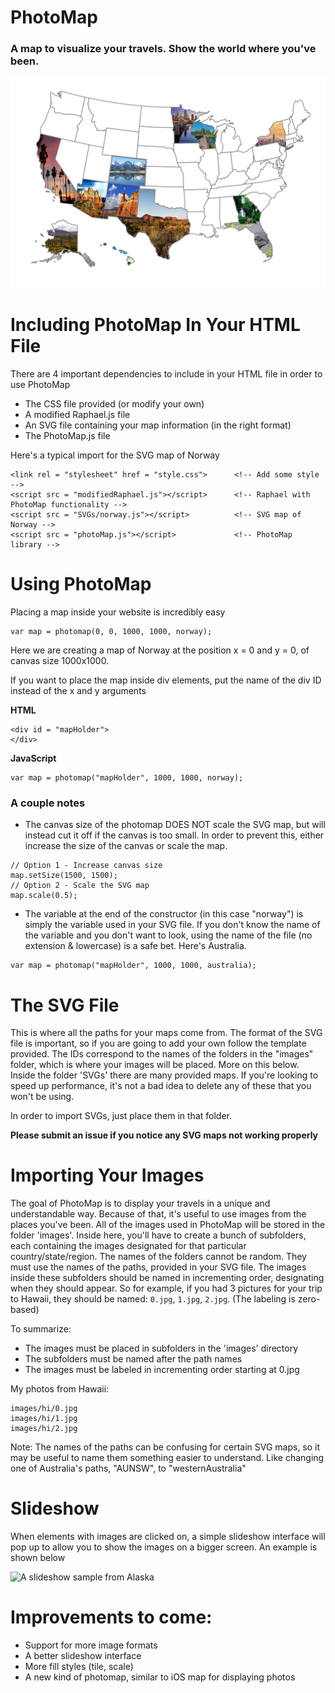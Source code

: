 # PhotoMap
### A map to visualize your travels. Show the world where you've been.

![A map of the US](screenshots/map.png)

# Including PhotoMap In Your HTML File
There are 4 important dependencies to include in your HTML file in order to use PhotoMap
- The CSS file provided (or modify your own)
- A modified Raphael.js file
- An SVG file containing your map information (in the right format)
- The PhotoMap.js file

Here's a typical import for the SVG map of Norway

```
<link rel = "stylesheet" href = "style.css">      <!-- Add some style -->
<script src = "modifiedRaphael.js"></script>      <!-- Raphael with PhotoMap functionality -->
<script src = "SVGs/norway.js"></script>          <!-- SVG map of Norway -->
<script src = "photoMap.js"></script>             <!-- PhotoMap library -->
```

# Using PhotoMap
Placing a map inside your website is incredibly easy
```
var map = photomap(0, 0, 1000, 1000, norway);
```
Here we are creating a map of Norway at the position x = 0 and y = 0, of canvas size 1000x1000.

If you want to place the map inside div elements, put the name of the div ID instead of the x and y arguments

**HTML**
```
<div id = "mapHolder">
</div>
```

**JavaScript**
```
var map = photomap("mapHolder", 1000, 1000, norway);
```

### A couple notes

- The canvas size of the photomap DOES NOT scale the SVG map, but will instead cut it off if the canvas is too small. In order to prevent this, either increase the size of the canvas or scale the map.
```
// Option 1 - Increase canvas size
map.setSize(1500, 1500);
// Option 2 - Scale the SVG map
map.scale(0.5);
```

- The variable at the end of the constructor (in this case "norway") is simply the variable used in your SVG file. If you don't know the name of the variable and you don't want to look, using the name of the file (no extension & lowercase) is a safe bet. Here's Australia.

```
var map = photomap("mapHolder", 1000, 1000, australia);
```


# The SVG File
This is where all the paths for your maps come from. The format of the SVG file is important, so if you are going to add your own follow the template provided. The IDs correspond to the names of the folders in the "images" folder, which is where your images will be placed. More on this below. Inside the folder 'SVGs' there are many provided maps. If you're looking to speed up performance, it's not a bad idea to delete any of these that you won't be using. 

In order to import SVGs, just place them in that folder.

**Please submit an issue if you notice any SVG maps not working properly**

# Importing Your Images
The goal of PhotoMap is to display your travels in a unique and understandable way. Because of that, it's useful to use images from the places you've been. All of the images used in PhotoMap will be stored in the folder 'images'. Inside here, you'll have to create a bunch of subfolders, each containing the images designated for that particular country/state/region. The names of the folders cannot be random. They must use the names of the paths, provided in your SVG file. The images inside these subfolders should be named in incrementing order, designating when they should appear. So for example, if you had 3 pictures for your trip to Hawaii, they should be named:
`0.jpg`,
`1.jpg`,
`2.jpg`. (The labeling is zero-based)

To summarize:
- The images must be placed in subfolders in the 'images' directory
- The subfolders must be named after the path names
- The images must be labeled in incrementing order starting at 0.jpg

My photos from Hawaii:
```
images/hi/0.jpg
images/hi/1.jpg
images/hi/2.jpg
```

Note: The names of the paths can be confusing for certain SVG maps, so it may be useful to name them something easier to understand. Like changing one of Australia's paths, "AUNSW", to "westernAustralia"

# Slideshow
When elements with images are clicked on, a simple slideshow interface will pop up to allow you to show the images on a bigger screen. An example is shown below

![A slideshow sample from Alaska](screenshots/slideshow.png)

# Improvements to come:
- Support for more image formats
- A better slideshow interface
- More fill styles (tile, scale)
- A new kind of photomap, similar to iOS map for displaying photos

